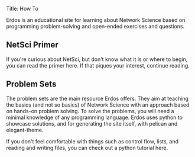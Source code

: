 Title: How To

Erdos is an educational site for learning about Network Science based on
programming problem-solving and open-ended exercises and questions.

## NetSci Primer

If you're curious about NetSci, but don't know what it is or where to
begin, you can read the primer here. If that piques your interest, continue
reading.


## Problem Sets

The problem sets are the main resource Erdos offers. They aim at teaching
the basics (and not so basics) of Network Science with an approach based on
hands-on problem solving. To solve the problems, you will need a minimal
knowledge of any programming language. Erdos uses python to showcase
solutions, and for generating the site itself, with pelican and
elegant-theme.

If you don't feel comfortable with things such as control flow, lists, and
reading and writing files, you can check out a python tutorial here.
